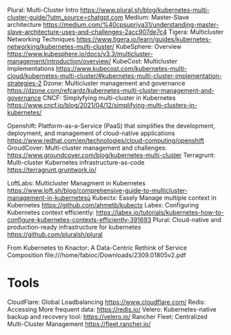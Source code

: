 Plural: Multi-Cluster Intro
https://www.plural.sh/blog/kubernetes-multi-cluster-guide/?utm_source=chatgpt.com
Medium: Master-Slave architecture
https://medium.com/%40cpsupriya31/understanding-master-slave-architecture-uses-and-challenges-2acc907de7c4
Tigera: Multicluster Networking Techniques
https://www.tigera.io/learn/guides/kubernetes-networking/kubernetes-multi-cluster/
KubeSphere: Overview https://www.kubesphere.io/docs/v3.3/multicluster-management/introduction/overview/
KubeCost: Multicluster Implementations
https://www.kubecost.com/kubernetes-multi-cloud/kubernetes-multi-cluster/#kubernetes-multi-cluster-implementation-strategies-2
Dzone: Multicluster management and governance
https://dzone.com/refcardz/kubernetes-multi-cluster-management-and-governance
CNCF: Simplyfying multi-cluster in Kubernetes
https://www.cncf.io/blog/2021/04/12/simplifying-multi-clusters-in-kubernetes/

Openshift: Platform-as-a-Service (PaaS) that simplifies the development, deployment, and management of cloud-native applications
https://www.redhat.com/en/technologies/cloud-computing/openshift
GroudCover: Multi-cluster management and challenges:
https://www.groundcover.com/blog/kubernetes-multi-cluster
Terragrunt: Multi-cluster Kubernetes infrastructure-as-code
https://terragrunt.gruntwork.io/

LoftLabs: Multicluster Managment in Kubernetes
https://www.loft.sh/blog/comprehensive-guide-to-multicluster-management-in-kubernetesù
Kubectx: Easely Manage multiple context in Kubernetes
https://github.com/ahmetb/kubectx
Labex: Configuring Kubernetes context efficiently:
https://labex.io/tutorials/kubernetes-how-to-configure-kubernetes-contexts-efficiently-391693
Plural: Cloud-native and production-ready infrastructure for kubernetes
https://github.com/pluralsh/plural

From Kubernetes to Knactor:
A Data-Centric Rethink of Service Composition
file:///home/fabioc/Downloads/2309.01805v2.pdf

# Tools 
CloudFlare: Global Loadbalancing
https://www.cloudflare.com/
Redis: Accessing More frequent data: 
https://redis.io/
Velero: Kubernetes-native backup and recovery tool:
https://velero.io/
Rancher Fleet: Centralized Multi-Cluster Management
https://fleet.rancher.io/
